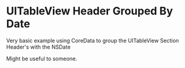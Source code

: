 UITableView Header Grouped By Date
==================================

Very basic example using CoreData to group the UITableView Section Header's with the NSDate

Might be useful to someone.
